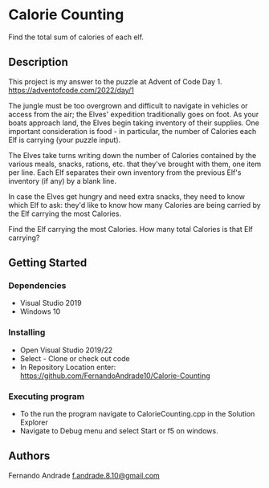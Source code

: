 # Calorie Counting

Find the total sum of calories of each elf.

## Description

This project is my answer to the puzzle at Advent of Code Day 1. https://adventofcode.com/2022/day/1

The jungle must be too overgrown and difficult to navigate in vehicles or access from the air; 
the Elves' expedition traditionally goes on foot. As your boats approach land, the Elves begin taking inventory of their supplies. 
One important consideration is food - in particular, the number of Calories each Elf is carrying (your puzzle input).

The Elves take turns writing down the number of Calories contained by the various meals, snacks, rations, etc. that they've brought with them, one item per line. Each Elf separates their own inventory from the previous Elf's inventory (if any) by a blank line.

In case the Elves get hungry and need extra snacks, they need to know which Elf to ask: they'd like to know how many Calories are being carried by the Elf carrying the most Calories.

Find the Elf carrying the most Calories. How many total Calories is that Elf carrying?

## Getting Started

### Dependencies

* Visual Studio 2019
* Windows 10

### Installing

* Open Visual Studio 2019/22
* Select - Clone or check out code
* In Repository Location enter: https://github.com/FernandoAndrade10/Calorie-Counting

### Executing program

* To the run the program navigate to CalorieCounting.cpp in the Solution Explorer
* Navigate to Debug menu and select Start or f5 on windows.

## Authors

Fernando Andrade f.andrade.8.10@gmail.com

